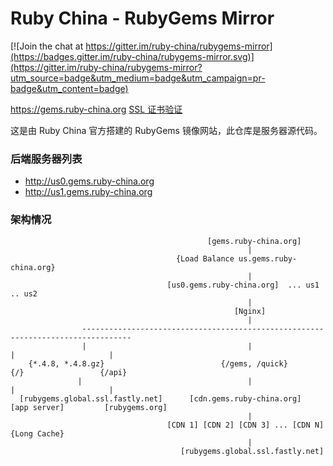 # Ruby China - RubyGems Mirror

[![Join the chat at https://gitter.im/ruby-china/rubygems-mirror](https://badges.gitter.im/ruby-china/rubygems-mirror.svg)](https://gitter.im/ruby-china/rubygems-mirror?utm_source=badge&utm_medium=badge&utm_campaign=pr-badge&utm_content=badge)

https://gems.ruby-china.org [SSL 证书验证](https://www.ssllabs.com/ssltest/analyze.html?d=gems.ruby-china.org)

这是由 Ruby China 官方搭建的 RubyGems 镜像网站，此仓库是服务器源代码。

### 后端服务器列表

- http://us0.gems.ruby-china.org
- http://us1.gems.ruby-china.org

### 架构情况

```
                                            [gems.ruby-china.org]
                                                     |
                                     {Load Balance us.gems.ruby-china.org}
                                                     |
                                   [us0.gems.ruby-china.org]  ... us1 .. us2
                                                     |
                                                  [Nginx]
                                                     |
                ---------------------------------------------------------------------------------
                |                                    |                    |                     |
    {*.4.8, *.4.8.gz}                          {/gems, /quick}           {/}                 {/api}
               |                                     |                    |                     |
  [rubygems.global.ssl.fastly.net]      [cdn.gems.ruby-china.org]    [app server]         [rubygems.org]
                                                     |
                                   [CDN 1] [CDN 2] [CDN 3] ... [CDN N] {Long Cache}
                                                     |
                                      [rubygems.global.ssl.fastly.net]
```
